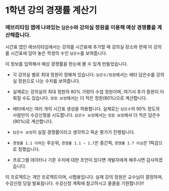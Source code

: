 # 1학년 강의 경쟁률 계산기

### 에브리타임 앱에 나와있는 `담은수`와 강의실 정원을 이용해 예상 경쟁률을 계산해줍니다.

시간표 앱인 에브리타임에서는 강의를 시간표에 추가할 때 강의실 장소와 현재 이 강의를 시간표에 담아 놓은 학생의 수인 `담은수`를 보여줍니다.

이 정보를 입력해서 예상 경쟁률을 한눈에 볼 수 있게 만들었습니다.

- 각 강의실 별로 최대 정원이 정해져 있습니다. `담은수/정원`에서는 에타 담은수를 강의실 정원으로 나눈 수치를 보여줍니다.
- 실제로는 강의실의 최대 정원의 80% 가량이 수업 정원이며, 여기서 추가 증원이 이뤄질 수도 있습니다. `정원 보정`에서는 더 적은 정원(80%)으로 계산합니다.
- 에타에서는 여러 개의 시간표 생성을 허용합니다. 실제로는 `담은수`의 90% 정도의 사람만이 수강신청을 시도합니다. `담은수 보정`에서는 `정원 보정`에서 더 적은 담은수(90%)로 계산합니다.

- `담은수 보정`이 실질 경쟁률이라고 생각하고 픽순 평가가 진행됩니다.
- `경쟁률 1.1 이하`는 후순위, `경쟁률 1.1 ~ 1.7`은 중간픽, `경쟁률 1.7 이상`은 1픽감으로 정했습니다.
- 프로그램 데이터나 기준 수치에 대한 조언이 있다면 개발자에게 해주시면 감사하겠습니다.

이 프로젝트는 개인 프로젝트이며, 시험용입니다. 실제 강의 정원은 교수님이 결정하며, 수강신청 당일 발표됩니다. 수강신청 계획에 참고하시고 올클을 기원합니다!!
